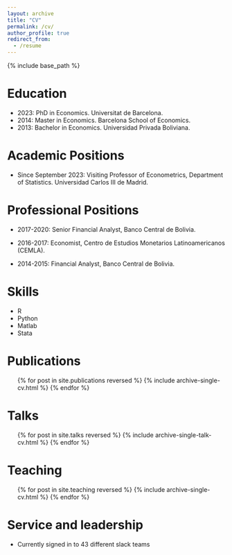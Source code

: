 ```yaml
---
layout: archive
title: "CV"
permalink: /cv/
author_profile: true
redirect_from:
  - /resume
---
```


{% include base_path %}

Education
======

* 2023: PhD in Economics. Universitat de Barcelona.
* 2014: Master in Economics. Barcelona School of Economics.
* 2013: Bachelor in Economics. Universidad Privada Boliviana.


Academic Positions
======
* Since September 2023: Visiting Professor of Econometrics, Department of Statistics. Universidad Carlos III de Madrid.

Professional Positions
======
* 2017-2020: Senior Financial Analyst, Banco Central de Bolivia.

* 2016-2017: Economist, Centro de Estudios Monetarios Latinoamericanos (CEMLA).

* 2014-2015: Financial Analyst, Banco Central de Bolivia.

  
Skills
======
* R
* Python
* Matlab
* Stata

Publications
======
  <ul>{% for post in site.publications reversed %}
    {% include archive-single-cv.html %}
  {% endfor %}</ul>
  
Talks
======
  <ul>{% for post in site.talks reversed %}
    {% include archive-single-talk-cv.html  %}
  {% endfor %}</ul>
  
Teaching
======
  <ul>{% for post in site.teaching reversed %}
    {% include archive-single-cv.html %}
  {% endfor %}</ul>
  
Service and leadership
======
* Currently signed in to 43 different slack teams
